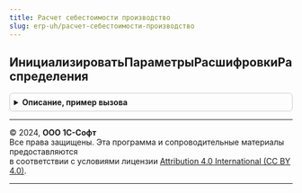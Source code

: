 ```yaml
---
title: Расчет себестоимости производство
slug: erp-uh/расчет-себестоимости-производство
---
```



## ИнициализироватьПараметрыРасшифровкиРаспределения
<details style="margin: 1em 0; padding: 0.5em; border: 1px solid #ccc; border-radius: 6px;">

<summary style="font-weight: bold; cursor: pointer;">Описание, пример вызова</summary>

```bsl

// Перед началом расшифровки заполняет все необходимые параметры и инициализирует все структуры данных, используемые алгоритмом расчета.
//
// Параметры:
//	Дата - Дата - период документа распределения
//	МассивОрганизаций - Массив - Организации
//	Регистратор - ДокументСсылка - документ распределения расходов
//
// Возвращаемое значение:
//	Структура - параметры, используемые при расчете.
//
Функция ИнициализироватьПараметрыРасшифровкиРаспределения(Дата, МассивОрганизаций, Регистратор) Экспорт
```

Пример вызова
```bsl
Результат = РасчетСебестоимостиПроизводство.ИнициализироватьПараметрыРасшифровкиРаспределения(Дата, МассивОрганизаций, Регистратор) 
```
</details>

---

© 2024, **ООО 1С-Софт**  
Все права защищены. Эта программа и сопроводительные материалы предоставляются  
в соответствии с условиями лицензии [Attribution 4.0 International (CC BY 4.0)](https://creativecommons.org/licenses/by/4.0/legalcode).

---
